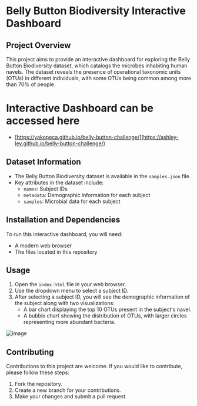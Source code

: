 # Belly Button Biodiversity Interactive Dashboard

## Project Overview

This project aims to provide an interactive dashboard for exploring the Belly Button Biodiversity dataset, which catalogs the microbes inhabiting human navels. The dataset reveals the presence of operational taxonomic units (OTUs) in different individuals, with some OTUs being common among more than 70% of people.

# Interactive Dashboard can be accessed here
- [https://yakopeca.github.io/belly-button-challenge/](https://ashley-ley.github.io/belly-button-challenge/)

## Dataset Information

- The Belly Button Biodiversity dataset is available in the `samples.json` file.
- Key attributes in the dataset include:
  - `names`: Subject IDs
  - `metadata`: Demographic information for each subject
  - `samples`: Microbial data for each subject

## Installation and Dependencies

To run this interactive dashboard, you will need:
- A modern web browser
- The files located in this repository

## Usage

1. Open the `index.html` file in your web browser.
2. Use the dropdown menu to select a subject ID.
3. After selecting a subject ID, you will see the demographic information of the subject along with two visualizations:
   - A bar chart displaying the top 10 OTUs present in the subject's navel.
   - A bubble chart showing the distribution of OTUs, with larger circles representing more abundant bacteria.
     
![image](https://github.com/yakopeca/belly-button-challenge/assets/132225987/fe5c2506-4941-49d5-8533-a2782c3727e9)

## Contributing

Contributions to this project are welcome. If you would like to contribute, please follow these steps:
1. Fork the repository.
2. Create a new branch for your contributions.
3. Make your changes and submit a pull request.
